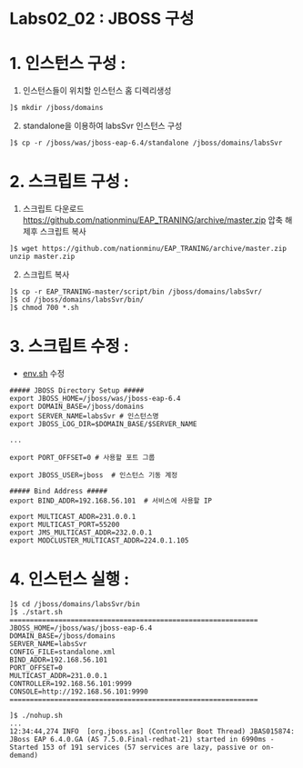 # Labs02_02 : JBOSS 구성


# 1. 인스턴스 구성 :
1) 인스턴스들이 위치할 인스턴스 홈 디렉리생성
```
]$ mkdir /jboss/domains
```
2) standalone을 이용하여 labsSvr 인스턴스 구성
```
]$ cp -r /jboss/was/jboss-eap-6.4/standalone /jboss/domains/labsSvr
```

# 2. 스크립트 구성 :
1) 스크립트 다운로드
https://github.com/nationminu/EAP_TRANING/archive/master.zip 압축 해제후 스크립트 복사
```
]$ wget https://github.com/nationminu/EAP_TRANING/archive/master.zip 
unzip master.zip 

```
2) 스크립트 복사 
``` 
]$ cp -r EAP_TRANING-master/script/bin /jboss/domains/labsSvr/
]$ cd /jboss/domains/labsSvr/bin/
]$ chmod 700 *.sh
```

# 3. 스크립트 수정 :
- [env.sh](https://github.com/nationminu/EAP_TRANING/blob/master/script/bin/env.sh) 수정
```
##### JBOSS Directory Setup #####
export JBOSS_HOME=/jboss/was/jboss-eap-6.4
export DOMAIN_BASE=/jboss/domains
export SERVER_NAME=labsSvr # 인스턴스명
export JBOSS_LOG_DIR=$DOMAIN_BASE/$SERVER_NAME

...

export PORT_OFFSET=0 # 사용할 포트 그룹

export JBOSS_USER=jboss  # 인스턴스 기동 계정

##### Bind Address #####
export BIND_ADDR=192.168.56.101  # 서비스에 사용할 IP 

export MULTICAST_ADDR=231.0.0.1
export MULTICAST_PORT=55200
export JMS_MULTICAST_ADDR=232.0.0.1
export MODCLUSTER_MULTICAST_ADDR=224.0.1.105

```

# 4. 인스턴스 실행 :
```
]$ cd /jboss/domains/labsSvr/bin
]$ ./start.sh
=============================================================
JBOSS_HOME=/jboss/was/jboss-eap-6.4
DOMAIN_BASE=/jboss/domains
SERVER_NAME=labsSvr
CONFIG_FILE=standalone.xml
BIND_ADDR=192.168.56.101
PORT_OFFSET=0
MULTICAST_ADDR=231.0.0.1
CONTROLLER=192.168.56.101:9999
CONSOLE=http://192.168.56.101:9990
=============================================================

]$ ./nohup.sh
...
12:34:44,274 INFO  [org.jboss.as] (Controller Boot Thread) JBAS015874: JBoss EAP 6.4.0.GA (AS 7.5.0.Final-redhat-21) started in 6990ms - Started 153 of 191 services (57 services are lazy, passive or on-demand)

```

